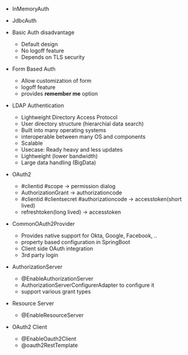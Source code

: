 - InMemoryAuth
- JdbcAuth
- Basic Auth disadvantage
  - Default design
  - No logoff feature
  - Depends on TLS security
- Form Based Auth
  - Allow customization of form
  - logoff feature
  - provides **remember me** option


- LDAP Authentication
  - Lightweight Directory Access Protocol
  - User directory structure (hierarchial data search)
  - Built into many operating systems
  - interoperable between many OS and components
  - Scalable
  - Usecase: Ready heavy and less updates
  - Lightweight (lower bandwidth)
  - Large data handling (BigData)

- OAuth2
  - #clientid #scope -> permission dialog
  - AuthorizationGrant -> authorizationcode
  - #clientid #clientsecret #authorizationcode -> accesstoken(short lived)
  - refreshtoken(long lived) -> accesstoken
  
- CommonOAuth2Provider
  - Provides native support for Okta, Google, Facebook, ..
  - property based configuration in SpringBoot
  - Client side OAuth integration
  - 3rd party login
- AuthorizationServer
  - @EnableAuthorizationServer
  - AuthorizationServerConfigurerAdapter to configure it
  - support various grant types
- Resource Server
  - @EnableResourceServer
- OAuth2 Client
  - @EnableOauth2Client
  - @oauth2RestTemplate